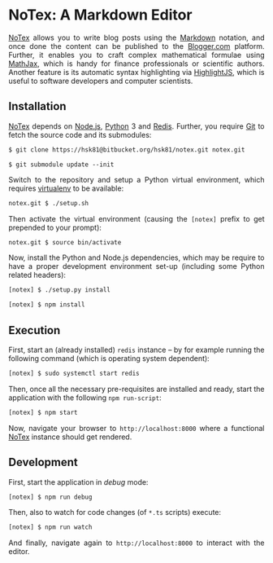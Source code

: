 # NoTex: A Markdown Editor

[NoTex] allows you to write blog posts using the [Markdown] notation, and once done the content can be published to the [Blogger.com] platform. Further, it enables you to craft complex mathematical formulae using [MathJax], which is handy for finance professionals or scientific authors. Another feature is its automatic syntax highlighting via [HighlightJS], which is useful to software developers and computer scientists.

## Installation

[NoTex] depends on [Node.js], [Python] 3 and [Redis]. Further, you require [Git] to fetch the source code and its submodules:

```bash
$ git clone https://hsk81@bitbucket.org/hsk81/notex.git notex.git
```
```
$ git submodule update --init
```

Switch to the repository and setup a Python virtual environment, which requires [virtualenv] to be available:

```bash
notex.git $ ./setup.sh
```

Then activate the virtual environment (causing the `[notex]` prefix to get  prepended to your prompt):

```bash
notex.git $ source bin/activate
```

Now, install the Python and Node.js dependencies, which may be require to have a proper development environment set-up (including some Python related headers):

```bash
[notex] $ ./setup.py install
```

```bash
[notex] $ npm install
```

## Execution

First, start an (already installed) `redis` instance – by for example running the following command (which is operating system dependent):

```bash
[notex] $ sudo systemctl start redis
```

Then, once all the necessary pre-requisites are installed and ready, start the application with the following `npm run-script`:

```bash
[notex] $ npm start
```

Now, navigate your browser to `http://localhost:8000` where a functional [NoTex] instance should get rendered.

## Development

First, start the application in *debug* mode:

```bash
[notex] $ npm run debug
```

Then, also to watch for code changes (of `*.ts` scripts) execute:

```bash
[notex] $ npm run watch
```

And finally, navigate again to `http://localhost:8000` to interact with the editor.

[Blogger.com]: https://www.blogger.com
[Git]: https://git-scm.com
[HighlightJS]: https://highlightjs.org
[Markdown]: https://daringfireball.net/projects/markdown
[MathJax]: https://www.mathjax.org
[Node.js]: https://nodejs.org
[NoTex]: https://www.notex.ch/editor
[Python]: https://www.python.org
[Redis]: https://redis.io
[virtualenv]: https://pypi.org/project/virtualenv
[TypeScript]: https://www.typescriptlang.org

<style>p { text-align: justify }</style>
